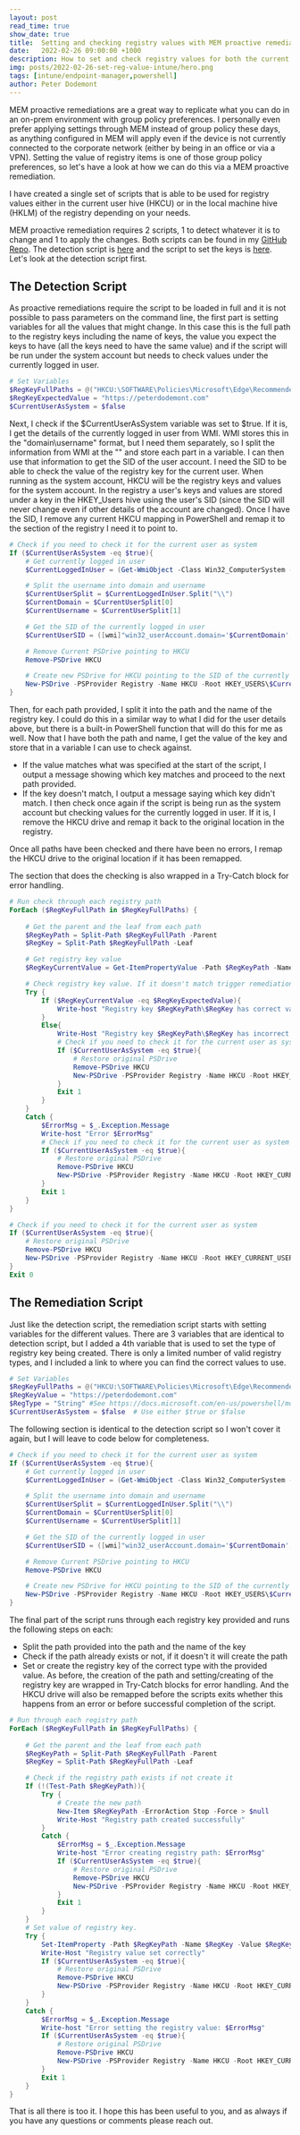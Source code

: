 ```yaml
---
layout: post
read_time: true
show_date: true
title:  Setting and checking registry values with MEM proactive remediations
date:   2022-02-26 09:00:00 +1000
description: How to set and check registry values for both the current user and the local machine using Microsoft Endpoint Manager proactive remediations.
img: posts/2022-02-26-set-reg-value-intune/hero.png
tags: [intune/endpoint-manager,powershell]
author: Peter Dodemont
---
```

MEM proactive remediations are a great way to replicate what you can do in an on-prem environment with group policy preferences. I personally even prefer applying settings through MEM instead of group policy these days, as anything configured in MEM will apply even if the device is not currently connected to the corporate network (either by being in an office or via a VPN).
Setting the value of registry items is one of those group policy preferences, so let's have a look at how we can do this via a MEM proactive remediation.

I have created a single set of scripts that is able to be used for registry values either in the current user hive (HKCU) or in the local machine hive (HKLM) of the registry depending on your needs.

MEM proactive remediation requires 2 scripts, 1 to detect whatever it is to change and 1 to apply the changes. Both scripts can be found in my [GitHub Repo](https://github.com/PeterDodemont/Scripts). The detection script is [here](https://github.com/PeterDodemont/Scripts/blob/main/Intune/ProactiveRem-RegValue-Detection.ps1) and the script to set the keys is [here](https://github.com/PeterDodemont/Scripts/blob/main/Misc/Set-RegValue.ps1).
Let's look at the detection script first.

## The Detection Script
As proactive remediations require the script to be loaded in full and it is not possible to pass parameters on the command line, the first part is setting variables for all the values that might change. In this case this is the full path to the registry keys including the name of keys, the value you expect the keys to have (all the keys need to have the same value) and if the script will be run under the system account but needs to check values under the currently logged in user.
```powershell
# Set Variables
$RegKeyFullPaths = @("HKCU:\SOFTWARE\Policies\Microsoft\Edge\Recommended\NewTabPageLocation")
$RegKeyExpectedValue = "https://peterdodemont.com"
$CurrentUserAsSystem = $false
```

Next, I check if the $CurrentUserAsSystem variable was set to $true. If it is, I get the details of the currently logged in user from WMI. WMI stores this in the "domain\username" format, but I need them separately, so I split the information from WMI at the "\" and store each part in a variable. I can then use that information to get the SID of the user account. I need the SID to be able to check the value of the registry key for the current user. When running as the system account, HKCU will be the registry keys and values for the system account. In the registry a user's keys and values are stored under a key in the HKEY_Users hive using the user's SID (since the SID will never change even if other details of the account are changed).
Once I have the SID, I remove any current HKCU mapping in PowerShell and remap it to the section of the registry I need it to point to.
```powershell
# Check if you need to check it for the current user as system
If ($CurrentUserAsSystem -eq $true){
    # Get currently logged in user
    $CurrentLoggedInUser = (Get-WmiObject -Class Win32_ComputerSystem -Property Username).Username

    # Split the username into domain and username
    $CurrentUserSplit = $CurrentLoggedInUser.Split("\\")
    $CurrentDomain = $CurrentUserSplit[0]
    $CurrentUsername = $CurrentUserSplit[1]

    # Get the SID of the currently logged in user
    $CurrentUserSID = ([wmi]"win32_userAccount.domain='$CurrentDomain',Name='$CurrentUsername'").SID

    # Remove Current PSDrive pointing to HKCU
    Remove-PSDrive HKCU

    # Create new PSDrive for HKCU pointing to the SID of the currently logged in user under HKEY_USERS
    New-PSDrive -PSProvider Registry -Name HKCU -Root HKEY_USERS\$CurrentUserSID > $null
}
```
Then, for each path provided, I split it into the path and the name of the registry key. I could do this in a similar way to what I did for the user details above, but there is a built-in PowerShell function that will do this for me as well.
Now that I have both the path and name, I get the value of the key and store that in a variable I can use to check against.
* If the value matches what was specified at the start of the script, I output a message showing which key matches and proceed to the next path provided.
* If the key doesn't match, I output a message saying which key didn't match. I then check once again if the script is being run as the system account but checking values for the currently logged in user. If it is, I remove the HKCU drive and remap it back to the original location in the registry.

Once all paths have been checked and there have been no errors, I remap the HKCU drive to the original location if it has been remapped.

The section that does the checking is also wrapped in a Try-Catch block for error handling.
```powershell
# Run check through each registry path
ForEach ($RegKeyFullPath in $RegKeyFullPaths) {
    
    # Get the parent and the leaf from each path
    $RegKeyPath = Split-Path $RegKeyFullPath -Parent
    $RegKey = Split-Path $RegKeyFullPath -Leaf

    # Get registry key value
    $RegKeyCurrentValue = Get-ItemPropertyValue -Path $RegKeyPath -Name $RegKey -ErrorAction SilentlyContinue

    # Check registry key value. If it doesn't match trigger remediation.
    Try {
        If ($RegKeyCurrentValue -eq $RegKeyExpectedValue){
            Write-host "Registry key $RegKeyPath\$RegKey has correct value."
        }
        Else{
            Write-Host "Registry key $RegKeyPath\$RegKey has incorrect value."
            # Check if you need to check it for the current user as system
            If ($CurrentUserAsSystem -eq $true){
                # Restore original PSDrive
                Remove-PSDrive HKCU
                New-PSDrive -PSProvider Registry -Name HKCU -Root HKEY_CURRENT_USER > $null
            }
            Exit 1
        }
    }
    Catch {
        $ErrorMsg = $_.Exception.Message
        Write-host "Error $ErrorMsg"
        # Check if you need to check it for the current user as system
        If ($CurrentUserAsSystem -eq $true){
            # Restore original PSDrive
            Remove-PSDrive HKCU
            New-PSDrive -PSProvider Registry -Name HKCU -Root HKEY_CURRENT_USER > $null
        }
        Exit 1
    }
}

# Check if you need to check it for the current user as system
If ($CurrentUserAsSystem -eq $true){
    # Restore original PSDrive
    Remove-PSDrive HKCU
    New-PSDrive -PSProvider Registry -Name HKCU -Root HKEY_CURRENT_USER > $null
}
Exit 0
```

## The Remediation Script
Just like the detection script, the remediation script starts with setting variables for the different values. There are 3 variables that are identical to detection script, but I added a 4th variable that is used to set the type of registry key being created. There is only a limited number of valid registry types, and I included a link to where you can find the correct values to use.
```powershell
# Set Variables
$RegKeyFullPaths = @("HKCU:\SOFTWARE\Policies\Microsoft\Edge\Recommended\NewTabPageLocation")
$RegKeyValue = "https://peterdodemont.com"
$RegType = "String" #See https://docs.microsoft.com/en-us/powershell/module/microsoft.powershell.management/set-itemproperty for support types
$CurrentUserAsSystem = $false  # Use either $true or $false
```

The following section is identical to the detection script so I won't cover it again, but I will leave to code below for completeness.
```powershell
# Check if you need to check it for the current user as system
If ($CurrentUserAsSystem -eq $true){
    # Get currently logged in user
    $CurrentLoggedInUser = (Get-WmiObject -Class Win32_ComputerSystem -Property Username).Username

    # Split the username into domain and username
    $CurrentUserSplit = $CurrentLoggedInUser.Split("\\")
    $CurrentDomain = $CurrentUserSplit[0]
    $CurrentUsername = $CurrentUserSplit[1]

    # Get the SID of the currently logged in user
    $CurrentUserSID = ([wmi]"win32_userAccount.domain='$CurrentDomain',Name='$CurrentUsername'").SID

    # Remove Current PSDrive pointing to HKCU
    Remove-PSDrive HKCU

    # Create new PSDrive for HKCU pointing to the SID of the currently logged in user under HKEY_USERS
    New-PSDrive -PSProvider Registry -Name HKCU -Root HKEY_USERS\$CurrentUserSID > $null
}
```

The final part of the script runs through each registry key provided and runs the following steps on each:
* Split the path provided into the path and the name of the key
* Check if the path already exists or not, if it doesn't it will create the path
* Set or create the registry key of the correct type with the provided value.
As before, the creation of the path and setting/creating of the registry key are wrapped in Try-Catch blocks for error handling. And the HKCU drive will also be remapped before the scripts exits whether this happens from an error or before successful completion of the script.
```powershell
# Run through each registry path
ForEach ($RegKeyFullPath in $RegKeyFullPaths) {
    
    # Get the parent and the leaf from each path
    $RegKeyPath = Split-Path $RegKeyFullPath -Parent
    $RegKey = Split-Path $RegKeyFullPath -Leaf

    # Check if the registry path exists if not create it
    If (!(Test-Path $RegKeyPath)){
        Try {
            # Create the new path
            New-Item $RegKeyPath -ErrorAction Stop -Force > $null
            Write-Host "Registry path created successfully"
        }
        Catch {
            $ErrorMsg = $_.Exception.Message
            Write-host "Error creating registry path: $ErrorMsg"
            If ($CurrentUserAsSystem -eq $true){
                # Restore original PSDrive
                Remove-PSDrive HKCU
                New-PSDrive -PSProvider Registry -Name HKCU -Root HKEY_CURRENT_USER > $null
            }
            Exit 1
        }
    }
    # Set value of registry key.
    Try {
        Set-ItemProperty -Path $RegKeyPath -Name $RegKey -Value $RegKeyValue -Type $RegType -ErrorAction Stop -Force
        Write-Host "Registry value set correctly"
        If ($CurrentUserAsSystem -eq $true){
            # Restore original PSDrive
            Remove-PSDrive HKCU
            New-PSDrive -PSProvider Registry -Name HKCU -Root HKEY_CURRENT_USER > $null
        }
    }
    Catch {
        $ErrorMsg = $_.Exception.Message
        Write-host "Error setting the registry value: $ErrorMsg"
        If ($CurrentUserAsSystem -eq $true){
            # Restore original PSDrive
            Remove-PSDrive HKCU
            New-PSDrive -PSProvider Registry -Name HKCU -Root HKEY_CURRENT_USER > $null
        }
        Exit 1
    }
}
```

That is all there is too it. I hope this has been useful to you, and as always if you have any questions or comments please reach out.